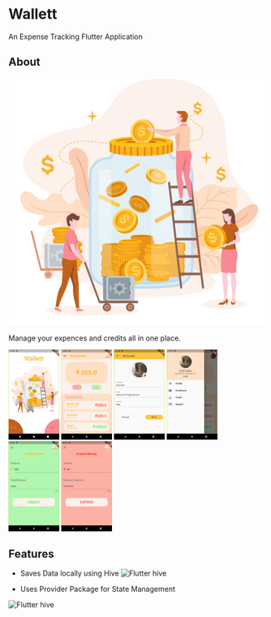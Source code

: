 # Wallett

An Expense Tracking Flutter Application

## About

![Wallett vector](images/wallett.jpg)

Manage your expences and credits all in one place.


<img src="images\Landing.png" alt="landing" width="100"/> <img src="images\Dashboard.png" alt="landing" width="100"/> <img src="images\UserProfile.png" alt="landing" width="100"/> <img src="images\nav.png" alt="landing" width="100"/> <img src="images\credit.png" alt="landing" width="100"/> <img src="images\Expend.png" alt="landing" width="100"/>

## Features

- Saves Data locally using Hive
![Flutter hive](https://repository-images.githubusercontent.com/195895847/d0e10680-a3bf-11e9-9aab-778ec9660d33)


- Uses Provider Package for State Management

![Flutter hive](https://i.morioh.com/2020/04/23/6cfc368af6cc.jpg)
